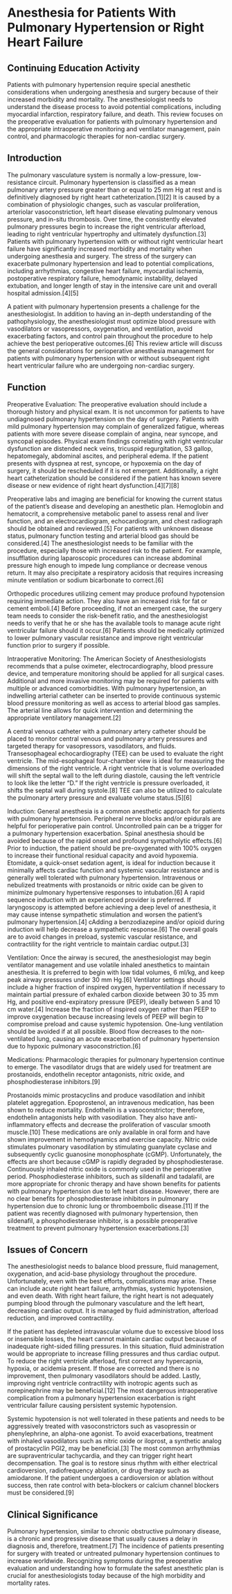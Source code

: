 # Anesthesia for Patients With Pulmonary Hypertension or Right Heart Failure
## Continuing Education Activity

Patients with pulmonary hypertension require special anesthetic considerations when undergoing anesthesia and surgery because of their increased morbidity and mortality. The anesthesiologist needs to understand the disease process to avoid potential complications, including myocardial infarction, respiratory failure, and death. This review focuses on the preoperative evaluation for patients with pulmonary hypertension and the appropriate intraoperative monitoring and ventilator management, pain control, and pharmacologic therapies for non-cardiac surgery.

## Introduction

The pulmonary vasculature system is normally a low-pressure, low-resistance circuit. Pulmonary hypertension is classified as a mean pulmonary artery pressure greater than or equal to 25 mm Hg at rest and is definitively diagnosed by right heart catheterization.[1][2] It is caused by a combination of physiologic changes, such as vascular proliferation, arteriolar vasoconstriction, left heart disease elevating pulmonary venous pressure, and in-situ thrombosis. Over time, the consistently elevated pulmonary pressures begin to increase the right ventricular afterload, leading to right ventricular hypertrophy and ultimately dysfunction.[3] Patients with pulmonary hypertension with or without right ventricular heart failure have significantly increased morbidity and mortality when undergoing anesthesia and surgery. The stress of the surgery can exacerbate pulmonary hypertension and lead to potential complications, including arrhythmias, congestive heart failure, myocardial ischemia, postoperative respiratory failure, hemodynamic instability, delayed extubation, and longer length of stay in the intensive care unit and overall hospital admission.[4][5]

A patient with pulmonary hypertension presents a challenge for the anesthesiologist. In addition to having an in-depth understanding of the pathophysiology, the anesthesiologist must optimize blood pressure with vasodilators or vasopressors, oxygenation, and ventilation, avoid exacerbating factors, and control pain throughout the procedure to help achieve the best perioperative outcomes.[6] This review article will discuss the general considerations for perioperative anesthesia management for patients with pulmonary hypertension with or without subsequent right heart ventricular failure who are undergoing non-cardiac surgery.

## Function

Preoperative Evaluation: The preoperative evaluation should include a thorough history and physical exam. It is not uncommon for patients to have undiagnosed pulmonary hypertension on the day of surgery. Patients with mild pulmonary hypertension may complain of generalized fatigue, whereas patients with more severe disease complain of angina, near syncope, and syncopal episodes. Physical exam findings correlating with right ventricular dysfunction are distended neck veins, tricuspid regurgitation, S3 gallop, hepatomegaly, abdominal ascites, and peripheral edema. If the patient presents with dyspnea at rest, syncope, or hypoxemia on the day of surgery, it should be rescheduled if it is not emergent. Additionally, a right heart catheterization should be considered if the patient has known severe disease or new evidence of right heart dysfunction.[4][7][8]

Preoperative labs and imaging are beneficial for knowing the current status of the patient’s disease and developing an anesthetic plan. Hemoglobin and hematocrit, a comprehensive metabolic panel to assess renal and liver function, and an electrocardiogram, echocardiogram, and chest radiograph should be obtained and reviewed.[5] For patients with unknown disease status, pulmonary function testing and arterial blood gas should be considered.[4] The anesthesiologist needs to be familiar with the procedure, especially those with increased risk to the patient. For example, insufflation during laparoscopic procedures can increase abdominal pressure high enough to impede lung compliance or decrease venous return. It may also precipitate a respiratory acidosis that requires increasing minute ventilation or sodium bicarbonate to correct.[6]

Orthopedic procedures utilizing cement may produce profound hypotension requiring immediate action. They also have an increased risk for fat or cement emboli.[4] Before proceeding, if not an emergent case, the surgery team needs to consider the risk-benefit ratio, and the anesthesiologist needs to verify that he or she has the available tools to manage acute right ventricular failure should it occur.[6] Patients should be medically optimized to lower pulmonary vascular resistance and improve right ventricular function prior to surgery if possible.

Intraoperative Monitoring: The American Society of Anesthesiologists recommends that a pulse oximeter, electrocardiography, blood pressure device, and temperature monitoring should be applied for all surgical cases. Additional and more invasive monitoring may be required for patients with multiple or advanced comorbidities. With pulmonary hypertension, an indwelling arterial catheter can be inserted to provide continuous systemic blood pressure monitoring as well as access to arterial blood gas samples. The arterial line allows for quick intervention and determining the appropriate ventilatory management.[2]

A central venous catheter with a pulmonary artery catheter should be placed to monitor central venous and pulmonary artery pressures and targeted therapy for vasopressors, vasodilators, and fluids. Transesophageal echocardiography (TEE) can be used to evaluate the right ventricle. The mid-esophageal four-chamber view is ideal for measuring the dimensions of the right ventricle. A right ventricle that is volume overloaded will shift the septal wall to the left during diastole, causing the left ventricle to look like the letter “D.” If the right ventricle is pressure overloaded, it shifts the septal wall during systole.[8] TEE can also be utilized to calculate the pulmonary artery pressure and evaluate volume status.[5][6]

Induction: General anesthesia is a common anesthetic approach for patients with pulmonary hypertension. Peripheral nerve blocks and/or epidurals are helpful for perioperative pain control. Uncontrolled pain can be a trigger for a pulmonary hypertension exacerbation. Spinal anesthesia should be avoided because of the rapid onset and profound sympatholytic effects.[6] Prior to induction, the patient should be pre-oxygenated with 100% oxygen to increase their functional residual capacity and avoid hypoxemia. Etomidate, a quick-onset sedation agent, is ideal for induction because it minimally affects cardiac function and systemic vascular resistance and is generally well tolerated with pulmonary hypertension. Intravenous or nebulized treatments with prostanoids or nitric oxide can be given to minimize pulmonary hypertensive responses to intubation.[6] A rapid sequence induction with an experienced provider is preferred. If laryngoscopy is attempted before achieving a deep level of anesthesia, it may cause intense sympathetic stimulation and worsen the patient’s pulmonary hypertension.[4] cAdding a benzodiazepine and/or opioid during induction will help decrease a sympathetic response.[6] The overall goals are to avoid changes in preload, systemic vascular resistance, and contractility for the right ventricle to maintain cardiac output.[3]

Ventilation: Once the airway is secured, the anesthesiologist may begin ventilator management and use volatile inhaled anesthetics to maintain anesthesia. It is preferred to begin with low tidal volumes, 6 ml/kg, and keep peak airway pressures under 30 mm Hg.[6] Ventilator settings should include a higher fraction of inspired oxygen, hyperventilation if necessary to maintain partial pressure of exhaled carbon dioxide between 30 to 35 mm Hg, and positive end-expiratory pressure (PEEP), ideally between 5 and 10 cm water.[4] Increase the fraction of inspired oxygen rather than PEEP to improve oxygenation because increasing levels of PEEP will begin to compromise preload and cause systemic hypotension. One-lung ventilation should be avoided if at all possible. Blood flow decreases to the non-ventilated lung, causing an acute exacerbation of pulmonary hypertension due to hypoxic pulmonary vasoconstriction.[6]

Medications: Pharmacologic therapies for pulmonary hypertension continue to emerge. The vasodilator drugs that are widely used for treatment are prostanoids, endothelin receptor antagonists, nitric oxide, and phosphodiesterase inhibitors.[9]

Prostanoids mimic prostacyclins and produce vasodilation and inhibit platelet aggregation. Epoprostenol, an intravenous medication, has been shown to reduce mortality. Endothelin is a vasoconstrictor; therefore, endothelin antagonists help with vasodilation. They also have anti-inflammatory effects and decrease the proliferation of vascular smooth muscle.[10] These medications are only available in oral form and have shown improvement in hemodynamics and exercise capacity. Nitric oxide stimulates pulmonary vasodilation by stimulating guanylate cyclase and subsequently cyclic guanosine monophosphate (cGMP). Unfortunately, the effects are short because cGMP is rapidly degraded by phosphodiesterase. Continuously inhaled nitric oxide is commonly used in the perioperative period. Phosphodiesterase inhibitors, such as sildenafil and tadalafil, are more appropriate for chronic therapy and have shown benefits for patients with pulmonary hypertension due to left heart disease. However, there are no clear benefits for phosphodiesterase inhibitors in pulmonary hypertension due to chronic lung or thromboembolic disease.[11] If the patient was recently diagnosed with pulmonary hypertension, then sildenafil, a phosphodiesterase inhibitor, is a possible preoperative treatment to prevent pulmonary hypertension exacerbations.[3]

## Issues of Concern

The anesthesiologist needs to balance blood pressure, fluid management, oxygenation, and acid-base physiology throughout the procedure. Unfortunately, even with the best efforts, complications may arise. These can include acute right heart failure, arrhythmias, systemic hypotension, and even death. With right heart failure, the right heart is not adequately pumping blood through the pulmonary vasculature and the left heart, decreasing cardiac output. It is managed by fluid administration, afterload reduction, and improved contractility.

If the patient has depleted intravascular volume due to excessive blood loss or insensible losses, the heart cannot maintain cardiac output because of inadequate right-sided filling pressures. In this situation, fluid administration would be appropriate to increase filling pressures and thus cardiac output. To reduce the right ventricle afterload, first correct any hypercapnia, hypoxia, or acidemia present. If those are corrected and there is no improvement, then pulmonary vasodilators should be added. Lastly, improving right ventricle contractility with inotropic agents such as norepinephrine may be beneficial.[12] The most dangerous intraoperative complication from a pulmonary hypertension exacerbation is right ventricular failure causing persistent systemic hypotension.

Systemic hypotension is not well tolerated in these patients and needs to be aggressively treated with vasoconstrictors such as vasopressin or phenylephrine, an alpha-one agonist. To avoid exacerbations, treatment with inhaled vasodilators such as nitric oxide or iloprost, a synthetic analog of prostacyclin PGI2, may be beneficial.[3] The most common arrhythmias are supraventricular tachycardia, and they can trigger right heart decompensation. The goal is to restore sinus rhythm with either electrical cardioversion, radiofrequency ablation, or drug therapy such as amiodarone. If the patient undergoes a cardioversion or ablation without success, then rate control with beta-blockers or calcium channel blockers must be considered.[9]

## Clinical Significance

Pulmonary hypertension, similar to chronic obstructive pulmonary disease, is a chronic and progressive disease that usually causes a delay in diagnosis and, therefore, treatment.[7] The incidence of patients presenting for surgery with treated or untreated pulmonary hypertension continues to increase worldwide. Recognizing symptoms during the preoperative evaluation and understanding how to formulate the safest anesthetic plan is crucial for anesthesiologists today because of the high morbidity and mortality rates.
